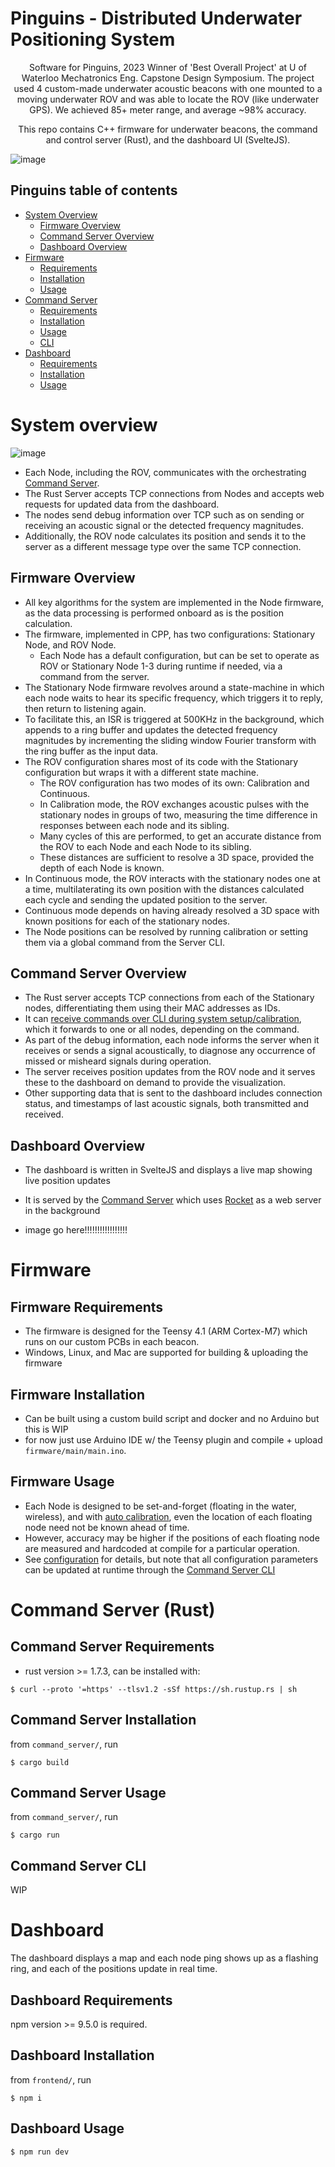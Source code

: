 # Pinguins - Distributed Underwater Positioning System

<p align="center">Software for Pinguins, 2023 Winner of 'Best Overall Project' at U of Waterloo Mechatronics Eng. Capstone Design Symposium. The project used 4 custom-made underwater acoustic beacons with one mounted to a moving underwater ROV and was able to locate the ROV (like underwater GPS). We achieved 85+ meter range, and average ~98% accuracy.
</p>

<p align="center">
This repo contains C++ firmware for underwater beacons, the command and control server (Rust), and the dashboard UI (SvelteJS).
</p>

![image](https://kaelan.xyz/images/portfolio/pinguins/underwater/full.jpg)

## Pinguins table of contents

<!--toc:start-->

- [System Overview](#system-overview)
  - [Firmware Overview](#firmware-overview)
  - [Command Server Overview](#command-server-overview)
  - [Dashboard Overview](#dashboard-overview)
- [Firmware](#firmware)
  - [Requirements](#firmware-requirements)
  - [Installation](#firmware-installation)
  - [Usage](#firmware-usage)
- [Command Server](#command-server)
  - [Requirements](#command-server-requirements)
  - [Installation](#command-server-installation)
  - [Usage](#command-server-usage)
  - [CLI](#commmand-server-cli)
- [Dashboard](#dashboard)
  - [Requirements](#dashboard-requirements)
  - [Installation](#dashboard-installation)
  - [Usage](#dashboard-usage)

<!--toc:end-->

# System overview

![image](https://github.com/Oasixer/underwater_PINGuins/assets/24990515/ebc98be9-f576-4526-b10f-b761287a96c9)

- Each Node, including the ROV, communicates with the orchestrating [Command Server](#command-server).
- The Rust Server accepts TCP connections from Nodes and accepts web requests for updated data from the dashboard.
- The nodes send debug information over TCP such as on sending or receiving an acoustic signal or the detected frequency magnitudes.
- Additionally, the ROV node calculates its position and sends it to the server as a different message type over the same TCP connection.

## Firmware Overview

- All key algorithms for the system are implemented in the Node firmware, as the data processing is performed onboard as is the position calculation.
- The firmware, implemented in CPP, has two configurations: Stationary Node, and ROV Node.
  - Each Node has a default configuration, but can be set to operate as ROV or Stationary Node 1-3 during runtime if needed, via a command from the server.
- The Stationary Node firmware revolves around a state-machine in which each node waits to hear its specific frequency, which triggers it to reply, then return to listening again.
- To facilitate this, an ISR is triggered at 500KHz in the background, which appends to a ring buffer and updates the detected frequency magnitudes by incrementing the sliding window Fourier transform with the ring buffer as the input data.
- The ROV configuration shares most of its code with the Stationary configuration but wraps it with a different state machine.
  - The ROV configuration has two modes of its own: Calibration and Continuous.
  - In Calibration mode, the ROV exchanges acoustic pulses with the stationary nodes in groups of two, measuring the time difference in responses between each node and its sibling.
  - Many cycles of this are performed, to get an accurate distance from the ROV to each Node and each Node to its sibling.
  - These distances are sufficient to resolve a 3D space, provided the depth of each Node is known.
- In Continuous mode, the ROV interacts with the stationary nodes one at a time, multilaterating its own position with the distances calculated each cycle and sending the updated position to the server.
- Continuous mode depends on having already resolved a 3D space with known positions for each of the stationary nodes.
- The Node positions can be resolved by running calibration or setting them via a global command from the Server CLI.

## Command Server Overview

- The Rust server accepts TCP connections from each of the Stationary nodes, differentiating them using their MAC addresses as IDs.
- It can [receive commands over CLI during system setup/calibration](#command-server-cli), which it forwards to one or all nodes, depending on the command.
- As part of the debug information, each node informs the server when it receives or sends a signal acoustically, to diagnose any occurrence of missed or misheard signals during operation.
- The server receives position updates from the ROV node and it serves these to the dashboard on demand to provide the visualization.
- Other supporting data that is sent to the dashboard includes connection status, and timestamps of last acoustic signals, both transmitted and received.

## Dashboard Overview

- The dashboard is written in SvelteJS and displays a live map showing live position updates
- It is served by the [Command Server](#command-server) which uses [Rocket](https://rocket.rs) as a web server in the background

- image go here!!!!!!!!!!!!!!!!!

# Firmware

## Firmware Requirements

- The firmware is designed for the Teensy 4.1 (ARM Cortex-M7) which runs on our custom PCBs in each beacon.
- Windows, Linux, and Mac are supported for building & uploading the firmware

## Firmware Installation

- Can be built using a custom build script and docker and no Arduino but this is WIP
- for now just use Arduino IDE w/ the Teensy plugin and compile + upload `firmware/main/main.ino`.

## Firmware Usage

- Each Node is designed to be set-and-forget (floating in the water, wireless), and with [auto calibration](#auto-calibration), even the location of each floating node need not be known ahead of time.
- However, accuracy may be higher if the positions of each floating node are measured and hardcoded at compile for a particular operation.
- See [configuration](#firmware-configuration) for details, but note that all configuration parameters can be updated at runtime through the [Command Server CLI](#command-server-cli)

# Command Server (Rust)

## Command Server Requirements

- rust version >= 1.7.3, can be installed with:

```console
$ curl --proto '=https' --tlsv1.2 -sSf https://sh.rustup.rs | sh
```

## Command Server Installation

from `command_server/`, run

```console
$ cargo build
```

## Command Server Usage

from `command_server/`, run

```console
$ cargo run
```

## Command Server CLI

WIP

# Dashboard

The dashboard displays a map and each node ping shows up as a flashing ring, and each of the positions update in real time.

## Dashboard Requirements

npm version >= 9.5.0 is required.

## Dashboard Installation

from `frontend/`, run

```console
$ npm i
```

## Dashboard Usage

```console
$ npm run dev
```
